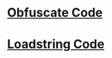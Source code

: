 # [Obfuscate Code](https://lua-obfuscator.netlify.app/)
# [Loadstring Code](https://loadstringer.mattlawz.dev/)
